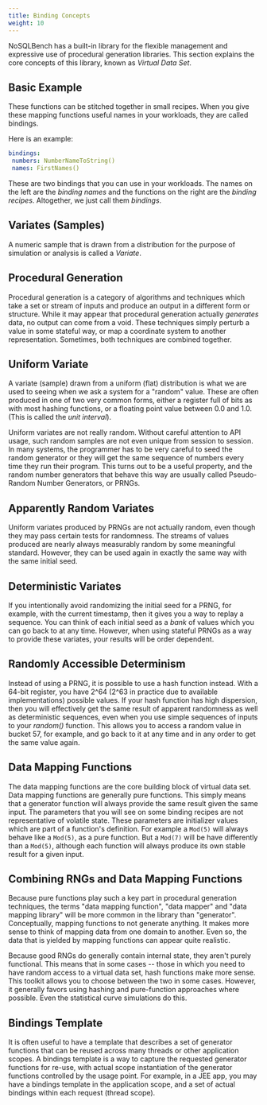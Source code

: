 ```yaml
---
title: Binding Concepts
weight: 10
---
```


NoSQLBench has a built-in library for the flexible management and expressive use of
procedural generation libraries. This section explains the core concepts
of this library, known as _Virtual Data Set_.

## Basic Example

These functions can be stitched together in small recipes. When you give
these mapping functions useful names in your workloads, they are called
bindings.

Here is an example:

```yaml
bindings:
 numbers: NumberNameToString()
 names: FirstNames()
```

These are two bindings that you can use in your workloads. The names on the left
are the _binding names_ and the functions on the right are the _binding recipes_.
Altogether, we just call them _bindings_.


## Variates (Samples)

A numeric sample that is drawn from a distribution for the purpose
of simulation or analysis is called a *Variate*.

## Procedural Generation

Procedural generation is a category of algorithms and techniques which take
a set or stream of inputs and produce an output in a different form or structure.
While it may appear that procedural generation actually _generates_ data, no output
can come from a void. These techniques simply perturb a value in some stateful way,
or map a coordinate system to another representation. Sometimes, both techniques are
combined together.

## Uniform Variate

A variate (sample) drawn from a uniform (flat) distribution is what we are used
to seeing when we ask a system for a "random" value. These are often produced in
one of two very common forms, either a register full of bits as with most hashing
functions, or a floating point value between 0.0 and 1.0. (This is called the _unit
interval_).

Uniform variates are not really random. Without careful attention to API usage,
such random samples are not even unique from session to session. In many systems,
the programmer has to be very careful to seed the random generator or they will
get the same sequence of numbers every time they run their program. This turns out
to be a useful property, and the random number generators that behave this way are
usually called Pseudo-Random Number Generators, or PRNGs.

## Apparently Random Variates

Uniform variates produced by PRNGs are not actually random, even though they may
pass certain tests for randomness. The streams of values produced are nearly
always measurably random by some meaningful standard. However, they can be
used again in exactly the same way with the same initial seed.

## Deterministic Variates

If you intentionally avoid randomizing the initial seed for a PRNG, for example,
with the current timestamp, then it gives you a way to replay a sequence.
You can think of each initial seed as a _bank_ of values which you can go back
to at any time. However, when using stateful PRNGs as a way to provide these
variates, your results will be order dependent.

## Randomly Accessible Determinism

Instead of using a PRNG, it is possible to use a hash function instead. With a 64-bit
register, you have 2^64 (2^63 in practice due to available implementations) possible
values. If your hash function has high dispersion, then you will effectively
get the same result of apparent randomness as well as deterministic sequences, even
when you use simple sequences of inputs to your _random()_ function. This allows
you to access a random value in bucket 57, for example, and go back to it at any
time and in any order to get the same value again.

## Data Mapping Functions

The data mapping functions are the core building block of virtual data set.
Data mapping functions are generally pure functions. This simply means that
a generator function will always provide the same result given the same input.
The parameters that you will see on some binding recipes are not representative
of volatile state. These parameters are initializer values which are part of a
function's definition. For example a `Mod(5)` will always behave like a `Mod(5)`,
as a pure function. But a `Mod(7)` will be have differently than a `Mod(5)`, although
each function will always produce its own stable result for a given input.

## Combining RNGs and Data Mapping Functions

Because pure functions play such a key part in procedural generation techniques,
the terms "data mapping function", "data mapper" and "data mapping library" will
be more common in the library than "generator". Conceptually, mapping functions
to not generate anything. It makes more sense to think of mapping data from one
domain to another. Even so, the data that is yielded by mapping functions can
appear quite realistic.

Because good RNGs do generally contain internal state, they aren't purely
functional. This means that in some cases -- those in which you need to have
random access to a virtual data set, hash functions make more sense. This
toolkit allows you to choose between the two in some cases. However, it
generally favors using hashing and pure-function approaches where possible. Even
the statistical curve simulations do this.

## Bindings Template

It is often useful to have a template that describes a set of generator
functions that can be reused across many threads or other application scopes. A
bindings template is a way to capture the requested generator functions for
re-use, with actual scope instantiation of the generator functions controlled by
the usage point. For example, in a JEE app, you may have a bindings template in
the application scope, and a set of actual bindings within each request (thread
scope).


